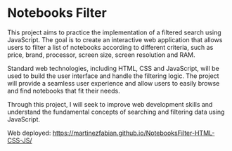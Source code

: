 # Notebooks Filter

This project aims to practice the implementation of a filtered search using JavaScript. The goal is to create an interactive web application that allows users to filter a list of notebooks according to different criteria, such as price, brand, processor, screen size, screen resolution and RAM.

Standard web technologies, including HTML, CSS and JavaScript, will be used to build the user interface and handle the filtering logic. The project will provide a seamless user experience and allow users to easily browse and find notebooks that fit their needs.

Through this project, I will seek to improve web development skills and understand the fundamental concepts of searching and filtering data using JavaScript.

Web deployed: https://martinezfabian.github.io/NotebooksFilter-HTML-CSS-JS/
